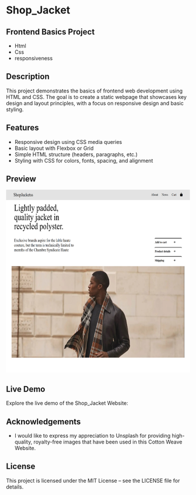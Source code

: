# Shop_Jacket
## Frontend Basics Project
- Html
- Css
- responsiveness

## Description
This project demonstrates the basics of frontend web development using HTML and CSS. The goal is to create a static webpage that showcases key design and layout principles, with a focus on responsive design and basic styling.

## Features
- Responsive design using CSS media queries
- Basic layout with Flexbox or Grid
- Simple HTML structure (headers, paragraphs, etc.)
- Styling with CSS for colors, fonts, spacing, and alignment

##  Preview
<img src="https://github.com/Deepakchamola/Shop_Jacket/blob/b91923933f6b697c90afd8d5c26650af2c2b39db/Shop_Jacket.png" width="800" height="500" />

## Live Demo
Explore the live demo of the Shop_Jacket Website: <a src="https://deepakchamola.github.io/Shop_Jacket/
" />


## Acknowledgements
- I would like to express my appreciation to Unsplash for providing high-quality, royalty-free images that have been used in this Cotton Weave Website.

## License
This project is licensed under the MIT License – see the LICENSE file for details.
